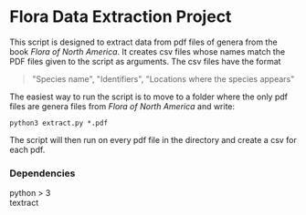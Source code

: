 # Flora Data Extraction Project

This script is designed to extract data from pdf files of genera from the book *Flora of North America*. It creates csv files whose names match the PDF files given to the script as arguments. The csv files have the format

> "Species name", "Identifiers", "Locations where the species appears"

The easiest way to run the script is to move to a folder where the only pdf files are genera files from *Flora of North America* and write:

    python3 extract.py *.pdf

The script will then run on every pdf file in the directory and create a csv for each pdf.

### Dependencies

python > 3  
textract
